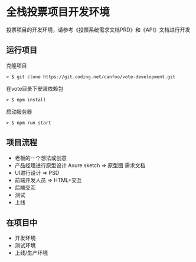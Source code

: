 # 全栈投票项目开发环境
投票项目的开发环境，请参考《投票系统需求文档PRD》和《API》文档进行开发

## 运行项目

克隆项目

```
> $ git clone https://git.coding.net/canfoo/vote-development.git
```
在vote目录下安装依赖包

```
> $ npm install
```
启动服务器

```
> $ npm run start
```

## 项目流程
- 老板的一个想法或创意
- 产品经理进行原型设计 Axure sketch => 原型图 需求文档
- UI进行设计 => PSD
- 前端开发人员 => HTML+交互
- 后端交互
- 测试
- 上线

## 在项目中
- 开发环境
- 测试环境
- 上线/生产环境


